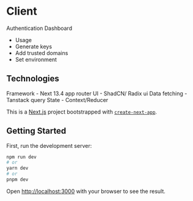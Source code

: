# Client

Authentication
Dashboard

- Usage
- Generate keys
- Add trusted domains
- Set environment

## Technologies

Framework - Next 13.4 app router
UI - ShadCN/ Radix ui
Data fetching - Tanstack query
State - Context/Reducer

This is a [Next.js](https://nextjs.org/) project bootstrapped with [`create-next-app`](https://github.com/vercel/next.js/tree/canary/packages/create-next-app).

## Getting Started

First, run the development server:

```bash
npm run dev
# or
yarn dev
# or
pnpm dev
```

Open [http://localhost:3000](http://localhost:3000) with your browser to see the result.
